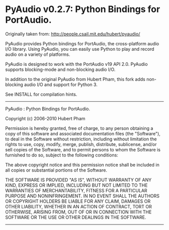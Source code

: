 PyAudio v0.2.7: Python Bindings for PortAudio.
==============================================

Originally taken from:
http://people.csail.mit.edu/hubert/pyaudio/

PyAudio provides Python bindings for PortAudio, the cross-platform
audio I/O library. Using PyAudio, you can easily use Python to play
and record audio on a variety of platforms.

PyAudio is designed to work with the PortAudio v19 API 2.0.
PyAudio supports blocking-mode and non-blocking audio I/O.

In addition to the original PyAudio from Hubert Pham, this fork adds
non-blocking audio I/O and support for Python 3.

See INSTALL for compilation hints.

----------------------------------------------------------------------

PyAudio : Python Bindings for PortAudio.

Copyright (c) 2006-2010 Hubert Pham

Permission is hereby granted, free of charge, to any person obtaining
a copy of this software and associated documentation files (the
"Software"), to deal in the Software without restriction, including
without limitation the rights to use, copy, modify, merge, publish,
distribute, sublicense, and/or sell copies of the Software, and to
permit persons to whom the Software is furnished to do so, subject to
the following conditions:

The above copyright notice and this permission notice shall be
included in all copies or substantial portions of the Software.

THE SOFTWARE IS PROVIDED "AS IS", WITHOUT WARRANTY OF ANY KIND,
EXPRESS OR IMPLIED, INCLUDING BUT NOT LIMITED TO THE WARRANTIES OF
MERCHANTABILITY, FITNESS FOR A PARTICULAR PURPOSE AND
NONINFRINGEMENT. IN NO EVENT SHALL THE AUTHORS OR COPYRIGHT HOLDERS BE
LIABLE FOR ANY CLAIM, DAMAGES OR OTHER LIABILITY, WHETHER IN AN ACTION
OF CONTRACT, TORT OR OTHERWISE, ARISING FROM, OUT OF OR IN CONNECTION
WITH THE SOFTWARE OR THE USE OR OTHER DEALINGS IN THE SOFTWARE.

----------------------------------------------------------------------
